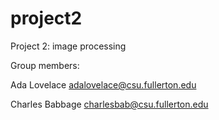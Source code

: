 # project2
Project 2: image processing

Group members:

Ada Lovelace adalovelace@csu.fullerton.edu

Charles Babbage charlesbab@csu.fullerton.edu
